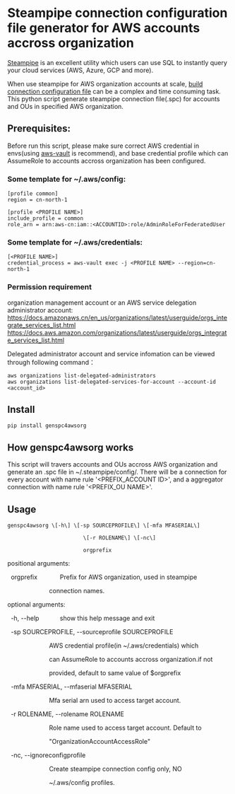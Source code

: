 # Steampipe connection configuration file generator for AWS accounts accross organization

[Steampipe](https://github.com/turbot/steampipe) is an excellent utility which users can use SQL to instantly query your cloud services (AWS, Azure, GCP and more).

When use steampipe for AWS organization accounts at scale, [build connection configuration file](https://steampipe.io/docs/managing/connections) can be a complex and time consuming task. This python script generate steampipe connection file(.spc) for accounts and OUs in specified AWS organization.

## Prerequisites:
Before run this script, please make sure correct AWS credential in envs(using [aws-vault](https://github.com/99designs/aws-vault) is recommend), and base credential profile which can AssumeRole to accounts accross organization has been configured.

### Some template for ~/.aws/config:
```
[profile common]
region = cn-north-1

[profile <PROFILE NAME>]
include_profile = common
role_arn = arn:aws-cn:iam::<ACCOUNTID>:role/AdminRoleForFederatedUser
```

### Some template for ~/.aws/credentials:
```
[<PROFILE NAME>]
credential_process = aws-vault exec -j <PROFILE NAME> --region=cn-north-1
```

### Permission requirement
organization management account or an AWS service delegation administrator account: 
https://docs.amazonaws.cn/en_us/organizations/latest/userguide/orgs_integrate_services_list.html
https://docs.aws.amazon.com/organizations/latest/userguide/orgs_integrate_services_list.html

Delegated administrator account and service infomation can be viewed through following command：
```
aws organizations list-delegated-administrators
aws organizations list-delegated-services-for-account --account-id <account_id>
```

## Install
```
pip install genspc4awsorg
```

## How genspc4awsorg works
This script will travers accounts and OUs accross AWS organization and generate an .spc file in ~/.steampipe/config/.
There will be a connection for every account with name rule '<PREFIX_ACCOUNT ID>', and a aggregator connection with name rule '<PREFIX_OU NAME>'.

## Usage
```
genspc4awsorg \[-h\] \[-sp SOURCEPROFILE\] \[-mfa MFASERIAL\]

                        \[-r ROLENAME\] \[-nc\]

                        orgprefix
```
positional arguments:

  orgprefix             Prefix for AWS organization, used in steampipe

                        connection names.

optional arguments:

  -h, --help            show this help message and exit

  -sp SOURCEPROFILE, --sourceprofile SOURCEPROFILE

                        AWS credential profile(in ~/.aws/credentials) which

                        can AssumeRole to accounts accross organization.if not

                        provided, default to same value of $orgprefix

  -mfa MFASERIAL, --mfaserial MFASERIAL

                        Mfa serial arn used to access target account.

  -r ROLENAME, --rolename ROLENAME

                        Role name used to access target account. Default to

                        "OrganizationAccountAccessRole"

  -nc, --ignoreconfigprofile

                        Create steampipe connection config only, NO

                        ~/.aws/config profiles.